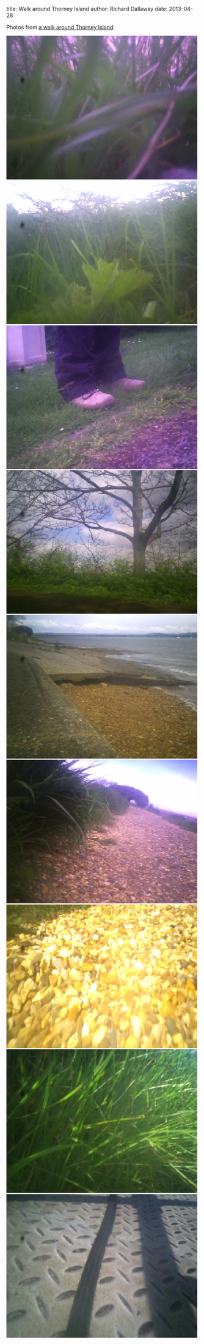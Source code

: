 title: Walk around Thorney Island
author: Richard Dallaway
date: 2013-04-28

Photos from [a walk around Thorney Island](http://www.sports-tracker.com/#/workout/RichardDallaway/fuk49gp8sb6sbm5j):

<div>
<a href="/media/PICT0034.JPG"><img width="500" src="/media/PICT0034.JPG.500.JPG" height="375"></img></a></div><div><a href="/media/PICT0069.JPG"><img width="500" src="/media/PICT0069.JPG.500.JPG" height="375"></img></a></div><div><a href="/media/PICT0094.JPG"><img width="500" src="/media/PICT0094.JPG.500.JPG" height="375"></img></a></div><div><a href="/media/WPICT0096.JPG"><img width="500" src="/media/WPICT0096.JPG.500.JPG" height="375"></img></a></div><div><a href="/media/PICT0098.JPG"><img width="500" src="/media/PICT0098.JPG.500.JPG" height="375"></img></a></div><div><a href="/media/PICT0099.JPG"><img width="500" src="/media/PICT0099.JPG.500.JPG" height="375"></img></a></div><div><a href="/media/ZPICT0103.JPG"><img width="500" src="/media/ZPICT0103.JPG.500.JPG" height="375"></img></a></div><div><a href="/media/PICT0107.JPG"><img width="500" src="/media/PICT0107.JPG.500.JPG" height="375"></img></a></div><div><a href="/media/PICT0112.JPG"><img width="500" src="/media/PICT0112.JPG.500.JPG" height="375"></img></a>
</div>

          
    